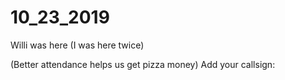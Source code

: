 # 10_23_2019

Willi was here (I was here twice)

(Better attendance helps us  get pizza money)
Add your callsign:

